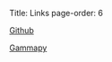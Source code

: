 Title: Links
page-order: 6

[Github](https://github.com/adonath)

[Gammapy](http://docs.gammapy.org/en/latest/)
